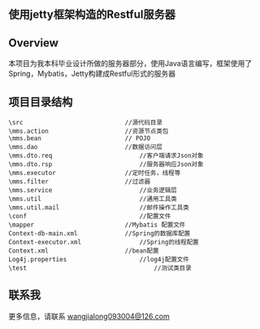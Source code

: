 ## 使用jetty框架构造的Restful服务器


## Overview

本项目为我本科毕业设计所做的服务器部分，使用Java语言编写，框架使用了Spring，Mybatis，Jetty构建成Restful形式的服务器



## 项目目录结构

    \src						    //源代码目录
	\mms.action						//资源节点类包
	\mms.bean 						// POJO
	\mms.dao						//数据访问层
	\mms.dto.req						//客户端请求Json对象
	\mms.dto.rsp						//服务器响应Json对象
	\mms.executor					//定时任务，线程等
	\mms.filter						//过滤器
	\mms.service						//业务逻辑层
	\mms.util							//通用工具类
	\mms.util.mail						//邮件操作工具类
	\conf								//配置文件
	\mapper							//Mybatis 配置文件
	Context-db-main.xml				//Spring的数据库配置
	Context-executor.xml				//Spring的线程配置
	Context.xml						//bean配置
	Log4j.properties					//log4j配置文件
	\test									//测试类目录


## 联系我

更多信息，请联系 wangjialong093004@126.com